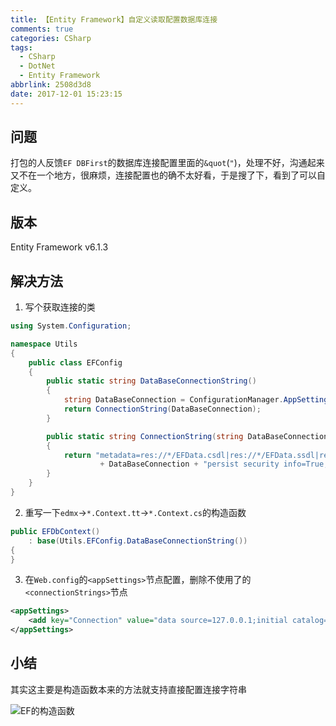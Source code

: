 ```yaml
---
title: 【Entity Framework】自定义读取配置数据库连接
comments: true
categories: CSharp
tags:
  - CSharp
  - DotNet
  - Entity Framework
abbrlink: 2508d3d8
date: 2017-12-01 15:23:15
---
```


## 问题
打包的人反馈`EF DBFirst`的数据库连接配置里面的`&quot`(`"`)，处理不好，沟通起来又不在一个地方，很麻烦，连接配置也的确不太好看，于是搜了下，看到了可以自定义。

## 版本
Entity Framework v6.1.3

## 解决方法
1. 写个获取连接的类
```cs
using System.Configuration;

namespace Utils
{
    public class EFConfig
    {
        public static string DataBaseConnectionString()
        {
            string DataBaseConnection = ConfigurationManager.AppSettings["Connection"].ToString();
            return ConnectionString(DataBaseConnection);
        }

        public static string ConnectionString(string DataBaseConnection)
        {
            return "metadata=res://*/EFData.csdl|res://*/EFData.ssdl|res://*/EFData.msl;provider=System.Data.SqlClient;provider connection string =\""
                    + DataBaseConnection + "persist security info=True;multipleactiveresultsets=True;application name=EntityFramework\"";
        }
    }
}

```
2. 重写一下`edmx`->`*.Context.tt`->`*.Context.cs`的构造函数
```cs
public EFDbContext()
    : base(Utils.EFConfig.DataBaseConnectionString())
{
}
```

3. 在`Web.config`的`<appSettings>`节点配置，删除不使用了的`<connectionStrings>`节点
```xml
<appSettings>
    <add key="Connection" value="data source=127.0.0.1;initial catalog=DBName;user id=User;password=Pwd;" />
</appSettings>
```

## 小结
其实这主要是构造函数本来的方法就支持直接配置连接字符串

![EF的构造函数](/assets/images/ef_connect_string.png)
